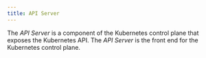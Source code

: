```yaml
---
title: API Server
---
```


The *API Server* is a component of the Kubernetes control plane that exposes the Kubernetes API. The *API Server* is the front end for the Kubernetes control plane.